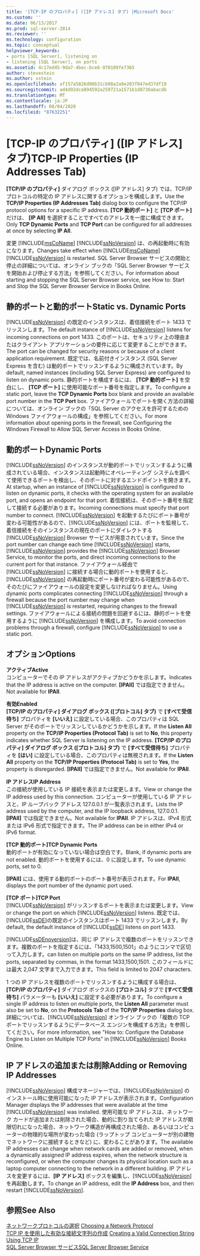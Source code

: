 ```yaml
---
title: '[TCP-IP のプロパティ] ([IP アドレス] タブ) |Microsoft Docs'
ms.custom: ''
ms.date: 06/13/2017
ms.prod: sql-server-2014
ms.reviewer: ''
ms.technology: configuration
ms.topic: conceptual
helpviewer_keywords:
- ports [SQL Server], listening on
- listening [SQL Server], on ports
ms.assetid: 4c17ed45-9da7-4bec-bce6-970109fe7365
author: stevestein
ms.author: sstein
ms.openlocfilehash: af157a5826d98b31cb98a2a9e203f847ed37df10
ms.sourcegitcommit: ad4d92dce894592a259721a1571b1d8736abacdb
ms.translationtype: MT
ms.contentlocale: ja-JP
ms.lasthandoff: 08/04/2020
ms.locfileid: "87632251"
---
```

# <a name="tcp-ip-properties-ip-addresses-tab"></a><span data-ttu-id="1b926-102">[TCP-IP のプロパティ] ([IP アドレス] タブ)</span><span class="sxs-lookup"><span data-stu-id="1b926-102">TCP-IP Properties (IP Addresses Tab)</span></span>
  <span data-ttu-id="1b926-103">**[TCP/IP のプロパティ]** ダイアログ ボックス ([IP アドレス] タブ) では、TCP/IP プロトコルの特定の IP アドレスに関するオプションを構成します。</span><span class="sxs-lookup"><span data-stu-id="1b926-103">Use the **TCP/IP Properties (IP Addresses Tab)** dialog box to configure the TCP/IP protocol options for a specific IP address.</span></span> <span data-ttu-id="1b926-104">**[TCP 動的ポート]** と **[TCP ポート]** だけは、 **[IP All]** を選択することですべてのアドレスを一度に構成できます。</span><span class="sxs-lookup"><span data-stu-id="1b926-104">Only **TCP Dynamic Ports** and **TCP Port** can be configured for all addresses at once by selecting **IP All**.</span></span>  
  
 <span data-ttu-id="1b926-105">変更 [!INCLUDE[msCoName](../../includes/msconame-md.md)] [!INCLUDE[ssNoVersion](../../includes/ssnoversion-md.md)] は、の再起動時に有効になります。</span><span class="sxs-lookup"><span data-stu-id="1b926-105">Changes take effect when [!INCLUDE[msCoName](../../includes/msconame-md.md)] [!INCLUDE[ssNoVersion](../../includes/ssnoversion-md.md)] is restarted.</span></span> <span data-ttu-id="1b926-106">SQL Server Browser サービスの開始と停止の詳細については、オンライン ブックの「SQL Server Browser サービスを開始および停止する方法」を参照してください。</span><span class="sxs-lookup"><span data-stu-id="1b926-106">For information about starting and stopping the SQL Server Browser service, see How to: Start and Stop the SQL Server Browser Service in Books Online.</span></span>  
  
## <a name="static-vs-dynamic-ports"></a><span data-ttu-id="1b926-107">静的ポートと動的ポート</span><span class="sxs-lookup"><span data-stu-id="1b926-107">Static vs. Dynamic Ports</span></span>  
 <span data-ttu-id="1b926-108">[!INCLUDE[ssNoVersion](../../includes/ssnoversion-md.md)] の既定のインスタンスは、着信接続をポート 1433 でリッスンします。</span><span class="sxs-lookup"><span data-stu-id="1b926-108">The default instance of [!INCLUDE[ssNoVersion](../../includes/ssnoversion-md.md)] listens for incoming connections on port 1433.</span></span> <span data-ttu-id="1b926-109">このポートは、セキュリティ上の理由またはクライアント アプリケーションの要件に応じて変更することができます。</span><span class="sxs-lookup"><span data-stu-id="1b926-109">The port can be changed for security reasons or because of a client application requirement.</span></span> <span data-ttu-id="1b926-110">既定では、名前付きインスタンス (SQL Server Express を含む) は動的ポートでリッスンするように構成されています。</span><span class="sxs-lookup"><span data-stu-id="1b926-110">By default, named instances (including SQL Server Express) are configured to listen on dynamic ports.</span></span> <span data-ttu-id="1b926-111">静的ポートを構成するには、 **[TCP 動的ポート]** を空白にし、 **[TCP ポート]** に使用可能なポート番号を指定します。</span><span class="sxs-lookup"><span data-stu-id="1b926-111">To configure a static port, leave the **TCP Dynamic Ports** box blank and provide an available port number in the **TCP Port** box.</span></span> <span data-ttu-id="1b926-112">ファイアウォールでポートを開く方法の詳細については、オンライン ブックの「SQL Server のアクセスを許可するための Windows ファイアウォールの構成」を参照してください。</span><span class="sxs-lookup"><span data-stu-id="1b926-112">For more information about opening ports in the firewall, see Configuring the Windows Firewall to Allow SQL Server Access in Books Online.</span></span>  
  
## <a name="dynamic-ports"></a><span data-ttu-id="1b926-113">動的ポート</span><span class="sxs-lookup"><span data-stu-id="1b926-113">Dynamic Ports</span></span>  
 <span data-ttu-id="1b926-114">[!INCLUDE[ssNoVersion](../../includes/ssnoversion-md.md)] のインスタンスが動的ポートでリッスンするように構成されている場合、インスタンスは起動時にオペレーティング システムを調べて使用できるポートを検出し、そのポートに対するエンドポイントを開きます。</span><span class="sxs-lookup"><span data-stu-id="1b926-114">At startup, when an instance of [!INCLUDE[ssNoVersion](../../includes/ssnoversion-md.md)] is configured to listen on dynamic ports, it checks with the operating system for an available port, and opens an endpoint for that port.</span></span> <span data-ttu-id="1b926-115">着信接続は、そのポート番号を指定して接続する必要があります。</span><span class="sxs-lookup"><span data-stu-id="1b926-115">Incoming connections must specify that port number to connect.</span></span> <span data-ttu-id="1b926-116">[!INCLUDE[ssNoVersion](../../includes/ssnoversion-md.md)] を起動するたびにポート番号が変わる可能性があるので、[!INCLUDE[ssNoVersion](../../includes/ssnoversion-md.md)] には、ポートを監視して、着信接続をそのインスタンスの現在のポートにダイレクトする [!INCLUDE[ssNoVersion](../../includes/ssnoversion-md.md)] Browser サービスが用意されています。</span><span class="sxs-lookup"><span data-stu-id="1b926-116">Since the port number can change each time [!INCLUDE[ssNoVersion](../../includes/ssnoversion-md.md)] starts, [!INCLUDE[ssNoVersion](../../includes/ssnoversion-md.md)] provides the [!INCLUDE[ssNoVersion](../../includes/ssnoversion-md.md)] Browser Service, to monitor the ports, and direct incoming connections to the current port for that instance.</span></span> <span data-ttu-id="1b926-117">ファイアウォール経由で [!INCLUDE[ssNoVersion](../../includes/ssnoversion-md.md)] に接続する場合に動的ポートを使用すると、[!INCLUDE[ssNoVersion](../../includes/ssnoversion-md.md)] の再起動時にポート番号が変わる可能性があるので、そのたびにファイアウォールの設定を変更しなければなりません。</span><span class="sxs-lookup"><span data-stu-id="1b926-117">Using dynamic ports complicates connecting [!INCLUDE[ssNoVersion](../../includes/ssnoversion-md.md)] through a firewall because the port number may change when [!INCLUDE[ssNoVersion](../../includes/ssnoversion-md.md)] is restarted, requiring changes to the firewall settings.</span></span> <span data-ttu-id="1b926-118">ファイアウォールによる接続の問題を回避するには、静的ポートを使用するように [!INCLUDE[ssNoVersion](../../includes/ssnoversion-md.md)] を構成します。</span><span class="sxs-lookup"><span data-stu-id="1b926-118">To avoid connection problems through a firewall, configure [!INCLUDE[ssNoVersion](../../includes/ssnoversion-md.md)] to use a static port.</span></span>  
  
## <a name="options"></a><span data-ttu-id="1b926-119">オプション</span><span class="sxs-lookup"><span data-stu-id="1b926-119">Options</span></span>  
 <span data-ttu-id="1b926-120">**アクティブ**</span><span class="sxs-lookup"><span data-stu-id="1b926-120">**Active**</span></span>  
 <span data-ttu-id="1b926-121">コンピューターでその IP アドレスがアクティブかどうかを示します。</span><span class="sxs-lookup"><span data-stu-id="1b926-121">Indicates that the IP address is active on the computer.</span></span> <span data-ttu-id="1b926-122">**[IPAll]** では指定できません。</span><span class="sxs-lookup"><span data-stu-id="1b926-122">Not available for **IPAll**.</span></span>  
  
 <span data-ttu-id="1b926-123">**有効**</span><span class="sxs-lookup"><span data-stu-id="1b926-123">**Enabled**</span></span>  
 <span data-ttu-id="1b926-124">**[TCP/IP のプロパティ] ダイアログ ボックス ([プロトコル] タブ)** で **[すべて受信待ち]** プロパティを **[いいえ]** に設定している場合、このプロパティは SQL Server がそのポートでリッスンしているかどうかを示します。</span><span class="sxs-lookup"><span data-stu-id="1b926-124">If the **Listen All** property on the **TCP/IP Properties (Protocol Tab)** is set to **No**, this property indicates whether SQL Server is listening on the IP address.</span></span> <span data-ttu-id="1b926-125">**[TCP/IP のプロパティ] ダイアログ ボックス ([プロトコル] タブ)** で **[すべて受信待ち]** プロパティを **[はい]** に設定している場合、このプロパティは無視されます。</span><span class="sxs-lookup"><span data-stu-id="1b926-125">If the **Listen All** property on the **TCP/IP Properties (Protocol Tab)** is set to **Yes**, the property is disregarded.</span></span> <span data-ttu-id="1b926-126">**[IPAll]** では指定できません。</span><span class="sxs-lookup"><span data-stu-id="1b926-126">Not available for **IPAll**.</span></span>  
  
 <span data-ttu-id="1b926-127">**IP アドレス**</span><span class="sxs-lookup"><span data-stu-id="1b926-127">**IP Address**</span></span>  
 <span data-ttu-id="1b926-128">この接続が使用している IP 接続を表示または変更します。</span><span class="sxs-lookup"><span data-stu-id="1b926-128">View or change the IP address used by this connection.</span></span> <span data-ttu-id="1b926-129">コンピューターが使用している IP アドレスと、IP ループバック アドレス 127.0.0.1 が一覧表示されます。</span><span class="sxs-lookup"><span data-stu-id="1b926-129">Lists the IP address used by the computer, and the IP loopback address, 127.0.0.1.</span></span> <span data-ttu-id="1b926-130">**[IPAll]** では指定できません。</span><span class="sxs-lookup"><span data-stu-id="1b926-130">Not available for **IPAll**.</span></span> <span data-ttu-id="1b926-131">IP アドレスは、IPv4 形式または IPv6 形式で指定できます。</span><span class="sxs-lookup"><span data-stu-id="1b926-131">The IP address can be in either IPv4 or IPv6 format.</span></span>  
  
 <span data-ttu-id="1b926-132">**[TCP 動的ポート]**</span><span class="sxs-lookup"><span data-stu-id="1b926-132">**TCP Dynamic Ports**</span></span>  
 <span data-ttu-id="1b926-133">動的ポートが有効になっていない場合は空白です。</span><span class="sxs-lookup"><span data-stu-id="1b926-133">Blank, if dynamic ports are not enabled.</span></span> <span data-ttu-id="1b926-134">動的ポートを使用するには、0 に設定します。</span><span class="sxs-lookup"><span data-stu-id="1b926-134">To use dynamic ports, set to 0.</span></span>  
  
 <span data-ttu-id="1b926-135">**[IPAll]** には、使用する動的ポートのポート番号が表示されます。</span><span class="sxs-lookup"><span data-stu-id="1b926-135">For **IPAll**, displays the port number of the dynamic port used.</span></span>  
  
 <span data-ttu-id="1b926-136">**[TCP ポート]**</span><span class="sxs-lookup"><span data-stu-id="1b926-136">**TCP Port**</span></span>  
 <span data-ttu-id="1b926-137">[!INCLUDE[ssNoVersion](../../includes/ssnoversion-md.md)] がリッスンするポートを表示または変更します。</span><span class="sxs-lookup"><span data-stu-id="1b926-137">View or change the port on which [!INCLUDE[ssNoVersion](../../includes/ssnoversion-md.md)] listens.</span></span> <span data-ttu-id="1b926-138">既定では、[!INCLUDE[ssDE](../../includes/ssde-md.md)]の既定のインスタンスはポート 1433 でリッスンします。</span><span class="sxs-lookup"><span data-stu-id="1b926-138">By default, the default instance of [!INCLUDE[ssDE](../../includes/ssde-md.md)] listens on port 1433.</span></span>  
  
 [!INCLUDE[ssDEnoversion](../../includes/ssdenoversion-md.md)]<span data-ttu-id="1b926-139">は、同じ IP アドレスで複数のポートをリッスンできます。複数のポートを指定するには、「1433,1500,1501」のようにコンマで区切って入力します。</span><span class="sxs-lookup"><span data-stu-id="1b926-139">can listen on multiple ports on the same IP address, list the ports, separated by commas, in the format 1433,1500,1501.</span></span> <span data-ttu-id="1b926-140">このフィールドには最大 2,047 文字まで入力できます。</span><span class="sxs-lookup"><span data-stu-id="1b926-140">This field is limited to 2047 characters.</span></span>  
  
 <span data-ttu-id="1b926-141">1 つの IP アドレスを複数のポートでリッスンするように構成する場合は、 **[TCP/IP のプロパティ]** ダイアログ ボックスの **[プロトコル]** タブで **[すべて受信待ち]** パラメーターも **[いいえ]** に設定する必要があります。</span><span class="sxs-lookup"><span data-stu-id="1b926-141">To configure a single IP address to listen on multiple ports, the **Listen All** parameter must also be set to **No**, on the **Protocols Tab** of the **TCP/IP Properties** dialog box.</span></span> <span data-ttu-id="1b926-142">詳細については、[!INCLUDE[ssNoVersion](../../includes/ssnoversion-md.md)] オンライン ブックの「複数の TCP ポートでリッスンするようにデータベース エンジンを構成する方法」を参照してください。</span><span class="sxs-lookup"><span data-stu-id="1b926-142">For more information, see "How to: Configure the Database Engine to Listen on Multiple TCP Ports" in [!INCLUDE[ssNoVersion](../../includes/ssnoversion-md.md)] Books Online.</span></span>  
  
## <a name="adding-or-removing-ip-addresses"></a><span data-ttu-id="1b926-143">IP アドレスの追加または削除</span><span class="sxs-lookup"><span data-stu-id="1b926-143">Adding or Removing IP Addresses</span></span>  
 [!INCLUDE[ssNoVersion](../../includes/ssnoversion-md.md)] <span data-ttu-id="1b926-144">構成マネージャーでは、[!INCLUDE[ssNoVersion](../../includes/ssnoversion-md.md)] のインストール時に使用可能になった IP アドレスが表示されます。</span><span class="sxs-lookup"><span data-stu-id="1b926-144">Configuration Manager displays the IP addresses that were available at the time [!INCLUDE[ssNoVersion](../../includes/ssnoversion-md.md)] was installed.</span></span> <span data-ttu-id="1b926-145">使用可能な IP アドレスは、ネットワーク カードが追加または削除された場合、動的に割り当てられた IP アドレスが期限切れになった場合、ネットワーク構造が再構成された場合、あるいはコンピューターの物理的な場所が変わった場合 (ラップトップ コンピューターが別の建物でネットワークに接続するときなど) に、変わることがあります。</span><span class="sxs-lookup"><span data-stu-id="1b926-145">The available IP addresses can change when network cards are added or removed, when a dynamically assigned IP address expires, when the network structure is reconfigured, or when the computer changes its physical location such as a laptop computer connecting to the network in a different building.</span></span> <span data-ttu-id="1b926-146">IP アドレスを変更するには、**[IP アドレス]** ボックスを編集し、[!INCLUDE[ssNoVersion](../../includes/ssnoversion-md.md)] を再起動します。</span><span class="sxs-lookup"><span data-stu-id="1b926-146">To change an IP address, edit the **IP Address** box, and then restart [!INCLUDE[ssNoVersion](../../includes/ssnoversion-md.md)].</span></span>  
  
## <a name="see-also"></a><span data-ttu-id="1b926-147">参照</span><span class="sxs-lookup"><span data-stu-id="1b926-147">See Also</span></span>  
 <span data-ttu-id="1b926-148">[ネットワークプロトコルの選択](../../../2014/tools/configuration-manager/choosing-a-network-protocol.md) </span><span class="sxs-lookup"><span data-stu-id="1b926-148">[Choosing a Network Protocol](../../../2014/tools/configuration-manager/choosing-a-network-protocol.md) </span></span>  
 <span data-ttu-id="1b926-149">[TCP IP を使用した有効な接続文字列の作成](../../../2014/tools/configuration-manager/creating-a-valid-connection-string-using-tcp-ip.md) </span><span class="sxs-lookup"><span data-stu-id="1b926-149">[Creating a Valid Connection String Using TCP IP](../../../2014/tools/configuration-manager/creating-a-valid-connection-string-using-tcp-ip.md) </span></span>  
 [<span data-ttu-id="1b926-150">SQL Server Browser サービス</span><span class="sxs-lookup"><span data-stu-id="1b926-150">SQL Server Browser Service</span></span>](../../../2014/tools/configuration-manager/sql-server-browser-service.md)  
  
  
